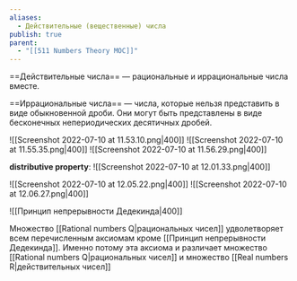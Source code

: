 ```yaml
---
aliases:
  - Действительные (вещественные) числа
publish: true
parent:
  - "[[511 Numbers Theory MOC]]"
---
```

==Действительные числа== — рациональные и иррациональные числа вместе.

==Иррациональные числа== — числа, которые нельзя представить в виде обыкновенной дроби. Они могут быть представлены в виде бесконечных непериодических десятичных дробей.

![[Screenshot 2022-07-10 at 11.53.10.png|400]]
![[Screenshot 2022-07-10 at 11.55.35.png|400]]
![[Screenshot 2022-07-10 at 11.56.29.png|400]]

**distributive property**:
![[Screenshot 2022-07-10 at 12.01.33.png|400]]

![[Screenshot 2022-07-10 at 12.05.22.png|400]]
![[Screenshot 2022-07-10 at 12.06.27.png|400]]

![[Принцип непрерывности Дедекинда|400]]

Множество [[Rational numbers Q|рациональных чисел]] удволетворяет всем перечисленным аксиомам кроме [[Принцип непрерывности Дедекинда]]. Именно потому эта аксиома и различает множество [[Rational numbers Q|рациональных чисел]] и множество [[Real numbers R|действительных чисел]]